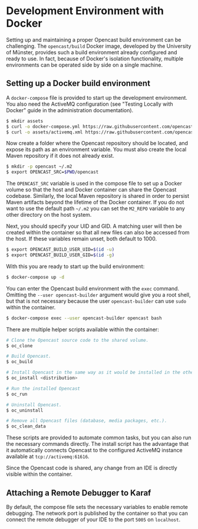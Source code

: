 # Development Environment with Docker

Setting up and maintaining a proper Opencast build environment can be challenging. The `opencast/build` Docker image,
developed by the University of Münster, provides such a build environment already configured and ready to use. In fact,
because of Docker's isolation functionality, multiple environments can be operated side by side on a single machine.

## Setting up a Docker build environment

A `docker-compose` file is provided to start up the development environment. You also need the ActiveMQ configuration
(see "Testing Locally with Docker" guide in the administration documentation).

```sh
$ mkdir assets
$ curl -o docker-compose.yml https://raw.githubusercontent.com/opencast/opencast-docker/<version>/docker-compose/docker-compose.build.yml
$ curl -o assets/activemq.xml https://raw.githubusercontent.com/opencast/opencast-docker/<version>/docker-compose/assets/activemq.xml
```

Now create a folder where the Opencast repository should be located, and expose its path as an environment variable. You
must also create the local Maven repository if it does not already exist.

```sh
$ mkdir -p opencast ~/.m2
$ export OPENCAST_SRC=$PWD/opencast
```

The `OPENCAST_SRC` variable is used in the compose file to set up a Docker volume so that the host and Docker container
can share the Opencast codebase. Similarly, the local Maven repository is shared in order to persist Maven artifacts
beyond the lifetime of the Docker container. If you do not want to use the default path `~/.m2` you can set the
`M2_REPO` variable to any other directory on the host system.

Next, you should specify your UID and GID. A matching user will then be created within the container so that all new
files can also be accessed from the host. If these variables remain unset, both default to 1000.

```sh
$ export OPENCAST_BUILD_USER_UID=$(id -u)
$ export OPENCAST_BUILD_USER_GID=$(id -g)
```

With this you are ready to start up the build environment:

```sh
$ docker-compose up -d
```

You can enter the Opencast build environment with the `exec` command. Omitting the `--user opencast-builder` argument
would give you a root shell, but that is not necessary because the user `opencast-builder` can use `sudo` within the
container.

```sh
$ docker-compose exec --user opencast-builder opencast bash
```

There are multiple helper scripts available within the container:

```sh
# Clone the Opencast source code to the shared volume.
$ oc_clone

# Build Opencast.
$ oc_build

# Install Opencast in the same way as it would be installed in the other Opencast Docker images.
$ oc_install <distribution>

# Run the installed Opencast
$ oc_run

# Uninstall Opencast.
$ oc_uninstall

# Remove all Opencast files (database, media packages, etc.).
$ oc_clean_data
```

These scripts are provided to automate common tasks, but you can also run the necessary commands directly. The install
script has the advantage that it automatically connects Opencast to the configured ActiveMQ instance available at
`tcp://activemq:61616`.

Since the Opencast code is shared, any change from an IDE is directly visible within the container.

## Attaching a Remote Debugger to Karaf

By default, the compose file sets the necessary variables to enable remote debugging. The network port is published by
the container so that you can connect the remote debugger of your IDE to the port `5005` on `localhost`.
